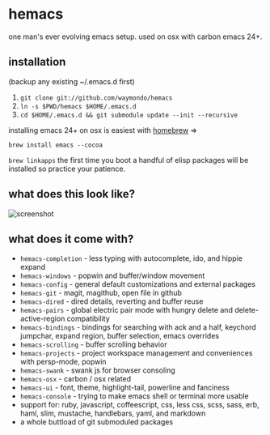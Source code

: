 # hemacs

one man's ever evolving emacs setup. used on osx with carbon emacs 24+.

## installation

(backup any existing ~/.emacs.d first)

1. `git clone git://github.com/waymondo/hemacs`
2. `ln -s $PWD/hemacs $HOME/.emacs.d`
3. `cd $HOME/.emacs.d && git submodule update --init --recursive`

installing emacs 24+ on osx is easiest with [homebrew](http://mxcl.github.com/homebrew) =>

`brew install emacs --cocoa`

`brew linkapps`
the first time you boot a handful of elisp packages will be installed so practice your patience.

## what does this look like?

![screenshot](http://cl.ly/image/0C371v0v3G1Y)

## what does it come with?

* `hemacs-completion` - less typing with autocomplete, ido, and hippie expand
* `hemacs-windows` - popwin and buffer/window movement
* `hemacs-config`  - general default customizations and external packages
* `hemacs-git` - magit, magithub, open file in github
* `hemacs-dired` - dired details, reverting and buffer reuse
* `hemacs-pairs` - global electric pair mode with hungry delete and delete-active-region compatibility
* `hemacs-bindings` - bindings for searching with ack and a half, keychord jumpchar, expand region, buffer selection, emacs overrides
* `hemacs-scrolling` - buffer scrolling behavior
* `hemacs-projects` - project workspace management and conveniences with persp-mode, popwin
* `hemacs-swank` - swank js for browser consoling
* `hemacs-osx` - carbon / osx related
* `hemacs-ui` - font, theme, highlight-tail, powerline and fanciness
* `hemacs-console` - trying to make emacs shell or terminal more usable
* support for: ruby, javascript, coffeescript, css, less css, scss, sass, erb, haml, slim, mustache, handlebars, yaml, and markdown
* a whole buttload of git submoduled packages







